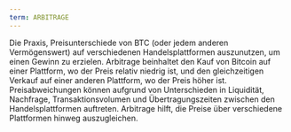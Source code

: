 ```yaml
---
term: ARBITRAGE
---
```


Die Praxis, Preisunterschiede von BTC (oder jedem anderen Vermögenswert) auf verschiedenen Handelsplattformen auszunutzen, um einen Gewinn zu erzielen. Arbitrage beinhaltet den Kauf von Bitcoin auf einer Plattform, wo der Preis relativ niedrig ist, und den gleichzeitigen Verkauf auf einer anderen Plattform, wo der Preis höher ist. Preisabweichungen können aufgrund von Unterschieden in Liquidität, Nachfrage, Transaktionsvolumen und Übertragungszeiten zwischen den Handelsplattformen auftreten. Arbitrage hilft, die Preise über verschiedene Plattformen hinweg auszugleichen.
